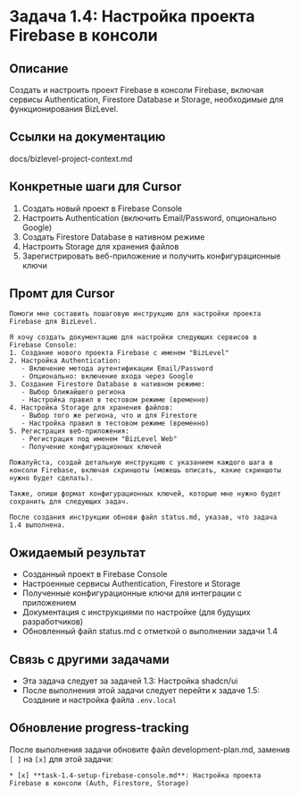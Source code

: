 # Задача 1.4: Настройка проекта Firebase в консоли

## Описание
Создать и настроить проект Firebase в консоли Firebase, включая сервисы Authentication, Firestore Database и Storage, необходимые для функционирования BizLevel.

## Ссылки на документацию
docs/bizlevel-project-context.md


## Конкретные шаги для Cursor
1. Создать новый проект в Firebase Console
2. Настроить Authentication (включить Email/Password, опционально Google)
3. Создать Firestore Database в нативном режиме
4. Настроить Storage для хранения файлов
5. Зарегистрировать веб-приложение и получить конфигурационные ключи

## Промт для Cursor
```
Помоги мне составить пошаговую инструкцию для настройки проекта Firebase для BizLevel.

Я хочу создать документацию для настройки следующих сервисов в Firebase Console:
1. Создание нового проекта Firebase с именем "BizLevel"
2. Настройка Authentication:
   - Включение метода аутентификации Email/Password
   - Опционально: включение входа через Google
3. Создание Firestore Database в нативном режиме:
   - Выбор ближайшего региона
   - Настройка правил в тестовом режиме (временно)
4. Настройка Storage для хранения файлов:
   - Выбор того же региона, что и для Firestore
   - Настройка правил в тестовом режиме (временно)
5. Регистрация веб-приложения:
   - Регистрация под именем "BizLevel Web"
   - Получение конфигурационных ключей

Пожалуйста, создай детальную инструкцию с указанием каждого шага в консоли Firebase, включая скриншоты (можешь описать, какие скриншоты нужно будет сделать). 

Также, опиши формат конфигурационных ключей, которые мне нужно будет сохранить для следующих задач.

После создания инструкции обнови файл status.md, указав, что задача 1.4 выполнена.
```

## Ожидаемый результат
- Созданный проект в Firebase Console
- Настроенные сервисы Authentication, Firestore и Storage
- Полученные конфигурационные ключи для интеграции с приложением
- Документация с инструкциями по настройке (для будущих разработчиков)
- Обновленный файл status.md с отметкой о выполнении задачи 1.4

## Связь с другими задачами
- Эта задача следует за задачей 1.3: Настройка shadcn/ui
- После выполнения этой задачи следует перейти к задаче 1.5: Создание и настройка файла `.env.local`

## Обновление progress-tracking
После выполнения задачи обновите файл development-plan.md, заменив `[ ]` на `[x]` для этой задачи:
```
* [x] **task-1.4-setup-firebase-console.md**: Настройка проекта Firebase в консоли (Auth, Firestore, Storage)
```
